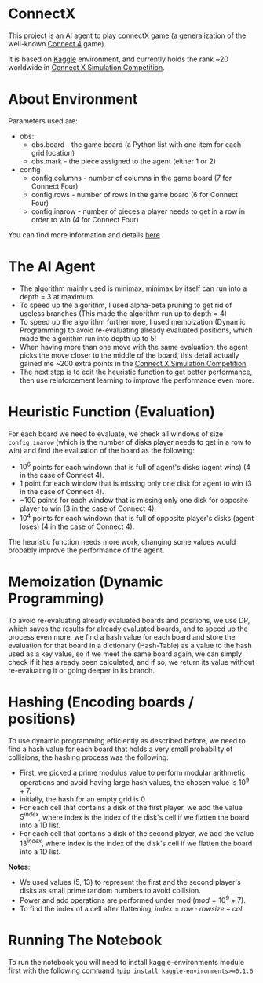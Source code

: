 # ConnectX
This project is an AI agent to play connectX game (a generalization of the well-known [Connect 4](https://en.wikipedia.org/wiki/Connect_Four) game).

It is based on [Kaggle](https://www.kaggle.com/) environment, and currently holds the rank ~20 worldwide in [Connect X Simulation Competition](https://www.kaggle.com/competitions/connectx/leaderboard).

# About Environment
Parameters used are:
- obs:
  - obs.board - the game board (a Python list with one item for each grid location)
  - obs.mark - the piece assigned to the agent (either 1 or 2)
- config
  - config.columns - number of columns in the game board (7 for Connect Four)
  - config.rows - number of rows in the game board (6 for Connect Four)
  - config.inarow - number of pieces a player needs to get in a row in order to win (4 for Connect Four)

You can find more information and details [here](https://www.kaggle.com/code/alexisbcook/play-the-game)

# The AI Agent
- The algorithm mainly used is minimax, minimax by itself can run into a depth = 3 at maximum.
- To speed up the algorithm, I used alpha-beta pruning to get rid of useless branches (This made the algorithm run up to depth = 4)
- To speed up the algorithm furthermore, I used memoization (Dynamic Programming) to avoid re-evaluating already evaluated positions, which made the algorithm run into depth up to 5!
- When having more than one move with the same evaluation, the agent picks the move closer to the middle of the board, this detail actually gained me ~200 extra points in the [Connect X Simulation Competition](https://www.kaggle.com/competitions/connectx/leaderboard).
- The next step is to edit the heuristic function to get better performance, then use reinforcement learning to improve the performance even more.

# Heuristic Function (Evaluation)
For each board we need to evaluate, we check all windows of size `config.inarow` (which is the number of disks player needs to get in a row to win) and find the evaluation of the board as the following:
- $10 ^ 6$ points for each windown that is full of agent's disks (agent wins) (4 in the case of Connect 4).
- $1$ point for each window that is missing only one disk for agent to win (3 in the case of Connect 4).
- $-100$ points for each window that is missing only one disk for opposite player to win (3 in the case of Connect 4).
- $10 ^ 4$ points for each windown that is full of opposite player's disks (agent loses) (4 in the case of Connect 4).

The heuristic function needs more work, changing some values would probably improve the performance of the agent.

# Memoization (Dynamic Programming)
To avoid re-evaluating already evaluated boards and positions, we use DP, which saves the results for already evaluated boards, and to speed up the process even more, we find a hash value for each board and store the evaluation for that board in a dictionary (Hash-Table) as a value to the hash used as a key value, so if we meet the same board again, we can simply check if it has already been calculated, and if so, we return its value without re-evaluating it or going deeper in its branch.

# Hashing (Encoding boards / positions)
To use dynamic programming efficiently as described before, we need to find a hash value for each board that holds a very small probability of collisions, the hashing process was the following:
- First, we picked a prime modulus value to perform modular arithmetic operations and avoid having large hash values, the chosen value is $10 ^ 9 + 7$.
- initially, the hash for an empty grid is 0
- For each cell that contains a disk of the first player, we add the value $5 ^ {index}$, where index is the index of the disk's cell if we flatten the board into a 1D list.
- For each cell that contains a disk of the second player, we add the value $13 ^ {index}$, where index is the index of the disk's cell if we flatten the board into a 1D list.

**Notes**:
- We used values (5, 13) to represent the first and the second player's disks as small prime random numbers to avoid collision.
- Power and add operations are performed under mod ($mod = 10 ^ 9 + 7$).
- To find the index of a cell after flattening, $index = row \cdot rowsize + col$.

# Running The Notebook
To run the notebook you will need to install kaggle-environments module first with the following command `!pip install kaggle-environments>=0.1.6`
